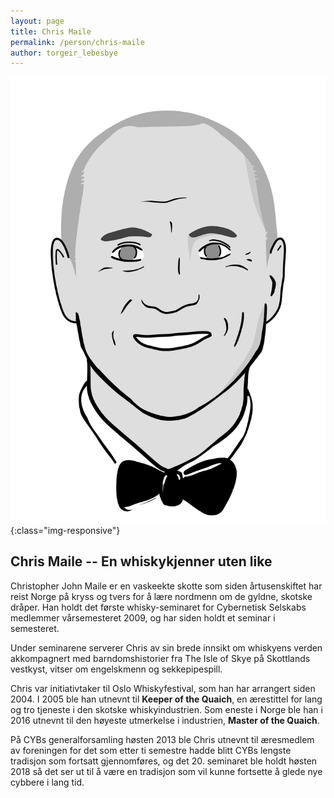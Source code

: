 ```yaml
---
layout: page
title: Chris Maile
permalink: /person/chris-maile
author: torgeir_lebesbye
---
```

![chris-maile](/images/chris-maile.png "Illustrasjonsbilde av Chris Maile"){:class="img-responsive"}

## Chris Maile -- En whiskykjenner uten like


Christopher John Maile er en vaskeekte skotte som siden årtusenskiftet har reist Norge på kryss og tvers for å lære nordmenn 
om de gyldne, skotske dråper. Han holdt det første whisky-seminaret for Cybernetisk Selskabs medlemmer vårsemesteret 2009, 
og har siden holdt et seminar i semesteret.

Under seminarene serverer Chris av sin brede innsikt om whiskyens verden akkompagnert med barndomshistorier 
fra The Isle of Skye på Skottlands vestkyst, vitser om engelskmenn og sekkepipespill.

Chris var initiativtaker til Oslo Whiskyfestival, som han har arrangert siden 2004. 
I 2005 ble han utnevnt til **Keeper of the Quaich**, en ærestittel for lang og tro tjeneste i den skotske whiskyindustrien. 
Som eneste i Norge ble han i 2016 utnevnt til den høyeste utmerkelse i industrien, **Master of the Quaich**.

På CYBs generalforsamling høsten 2013 ble Chris utnevnt til æresmedlem av foreningen for 
det som etter ti semestre hadde blitt CYBs lengste tradisjon som fortsatt gjennomføres, 
og det 20. seminaret ble holdt høsten 2018 så det ser ut til å være en tradisjon som vil 
kunne fortsette å glede nye cybbere i lang tid.
